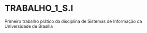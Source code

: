 # TRABALHO_1_S.I
Primeiro trabalho prático da disciplina de Sistemas de Informação da Universidade de Brasília
